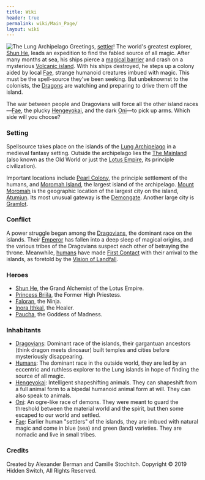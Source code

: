 ```yaml
---
title: Wiki
header: true
permalink: wiki/Main_Page/
layout: wiki
---
```


![The Lung
Archipelago](Map_of_the_Island_of_Moromah.jpg "fig:The Lung Archipelago")
Greetings, [settler](/wiki/Humans "wikilink")! The world's greatest explorer,
[Shun He](/wiki/Shun_He "wikilink"), leads an expedition to find the fabled
source of all magic. After many months at sea, his ships pierce a
[magical barrier](magical_barrier "wikilink") and crash on a mysterious
[Volcanic island](/wiki/Moromah_Island "wikilink"). With his ships destroyed,
he steps up a colony aided by local [Fae](/wiki/Fae "wikilink"), strange
humanoid creatures imbued with magic. This must be the spell-source
they've been seeking. But unbeknownst to the colonists, the
[Dragons](/wiki/Dragovians "wikilink") are watching and preparing to drive
them off the island.

The war between people and Dragovians will force all the other island
races—[Fae](/wiki/Fae "wikilink"), the plucky
[Hengeyokai](/wiki/Hengeyokai "wikilink"), and the dark
[Oni](/wiki/Oni "wikilink")—to pick up arms. Which side will you choose?

### Setting

Spellsource takes place on the islands of the [Lung
Archipelago](/wiki/Moromah_Island "wikilink") in a medieval fantasy setting.
Outside the archipelago lies the [The Mainland](/wiki/The_Mainland "wikilink")
(also known as the Old World or just the [Lotus
Empire](/wiki/Lotus_Empire "wikilink"), its principle civilization).

Important locations include [Pearl Colony](/wiki/Pearl_Colony "wikilink"), the
principle settlement of the humans, and [Moromah
Island](/wiki/Moromah_Island "wikilink"), the largest island of the
archipelago. [Mount Moromah](/wiki/Mount_Moromah "wikilink") is the geographic
location of the largest city on the island,
[Atumjun](/wiki/Atumjun "wikilink"). Its most unusual gateway is the
[Demongate](/wiki/Demongate "wikilink"). Another large city is [Gramlot](/wiki/Gramlot "wikilink").

### Conflict

A power struggle began among the [Dragovians](/wiki/Dragovians "wikilink"),
the dominant race on the islands. Their
[Emperor](/wiki/The_Emperor "wikilink") has fallen into a deep sleep of
magical origins, and the various tribes of the Dragovians suspect each
other of betraying the throne. Meanwhile, [humans](humans "wikilink")
have made [First Contact](/wiki/First_Contact "wikilink") with their arrival
to the islands, as foretold by the [Vision of
Landfall](/wiki/Vision_of_Landfall "wikilink").

### Heroes

-   [Shun He](/wiki/Shun_He "wikilink"), the Grand Alchemist of the Lotus
    Empire.
-   [Princess Briila](/wiki/Princess_Briila "wikilink"), the Former High
    Priestess.
-   [Faloran](/wiki/Faloran "wikilink"), the Ninja.
-   [Inora Ithkal](/wiki/Inora_Ithkal "wikilink"), the Healer.
-   [Paucha](/wiki/Paucha "wikilink"), the Goddess of Madness.

### Inhabitants

-   [Dragovians](/wiki/Dragovians "wikilink"): Dominant race of the islands,
    their gargantuan ancestors (think dragon meets dinosaur) built
    temples and cities before mysteriously disappearing.
-   [Humans](/wiki/Humans "wikilink"): The dominant race in the outside world,
    they are led by an eccentric and ruthless explorer to the Lung
    islands in hope of finding the source of all magic.
-   [Hengeyokai](/wiki/Hengeyokai "wikilink"): Intelligent shapeshifting
    animals. They can shapeshift from a full animal form to a bipedal
    humanoid animal form at will. They can also speak to animals.
-   [Oni](/wiki/Oni "wikilink"): An ogre-like race of demons. They were meant
    to guard the threshold between the material world and the spirit,
    but then some escaped to our world and settled.
-   [Fae](/wiki/Fae "wikilink"): Earlier human "settlers" of the islands, they
    are imbued with natural magic and come in blue (sea) and green
    (land) varieties. They are nomadic and live in small tribes.

### Credits

Created by Alexander Berman and Camille Stochitch. Copyright © 2019
Hidden Switch, All Rights Reserved.
